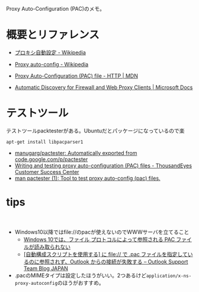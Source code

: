 Proxy Auto-Configuration (PAC)のメモ。


# 概要とリファレンス

* [プロキシ自動設定 - Wikipedia](https://ja.wikipedia.org/wiki/%E3%83%97%E3%83%AD%E3%82%AD%E3%82%B7%E8%87%AA%E5%8B%95%E8%A8%AD%E5%AE%9A)
* [Proxy auto-config - Wikipedia](https://en.wikipedia.org/wiki/Proxy_auto-config)

* [Proxy Auto-Configuration (PAC) file - HTTP | MDN](https://developer.mozilla.org/en-US/docs/Web/HTTP/Proxy_servers_and_tunneling/Proxy_Auto-Configuration_(PAC)_file)
* [Automatic Discovery for Firewall and Web Proxy Clients | Microsoft Docs](https://docs.microsoft.com/en-us/previous-versions/tn-archive/cc713344(v=technet.10))

# テストツール

テストツールpacktesterがある。Ubuntuだとパッケージになっているので楽
```
apt-get install libpacparser1
```

* [manugarg/pactester: Automatically exported from code.google.com/p/pactester](https://github.com/manugarg/pactester)
* [Writing and testing proxy auto-configuration (PAC) files - ThousandEyes Customer Success Center](https://success.thousandeyes.com/PublicArticlePage?articleIdParam=kA044000000LBBmCAO)
* [man pactester (1): Tool to test proxy auto-config (pac) files.](http://manpages.org/pactester)

# tips
　
* Windows10以降ではfile://のpacが使えないのでWWWサーバを立てること
  - [Windows 10では、ファイル プロトコルによって参照される PAC ファイルが読み取られない](https://support.microsoft.com/ja-jp/help/4025058/windows-10-does-not-read-a-pac-file-referenced-by-a-file-protocol)
  - [[自動構成スクリプトを使用する] に file:// で .pac ファイルを指定しているのに参照されず、Outlook からの接続が失敗する – Outlook Support Team Blog JAPAN](https://blogs.technet.microsoft.com/outlooksupportjp/2014/09/09/file-pac-2345/)
* .pacのMIMEタイプは設定したほうがいい。2つあるけど`application/x-ns-proxy-autoconfig`のほうがおすすめ。
